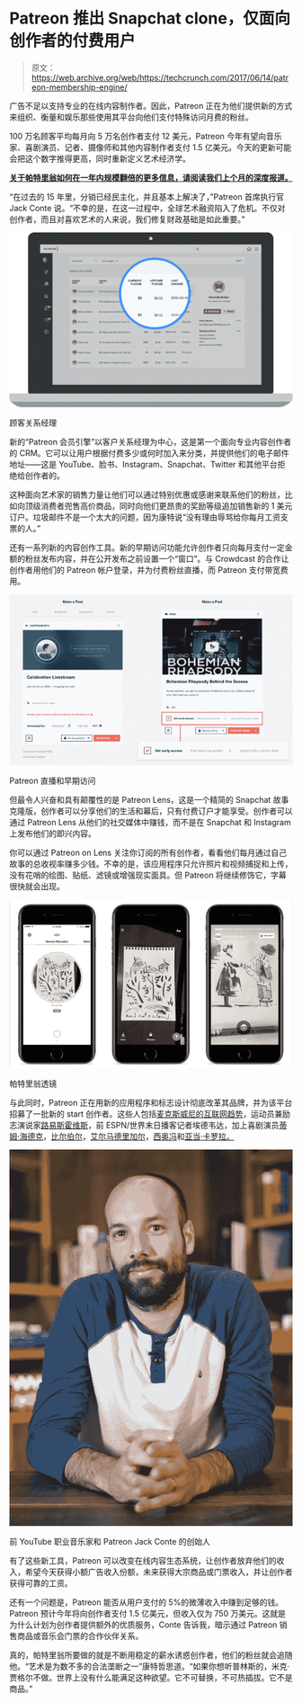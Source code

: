 # Patreon 推出 Snapchat clone，仅面向创作者的付费用户 

> 原文：<https://web.archive.org/web/https://techcrunch.com/2017/06/14/patreon-membership-engine/>

广告不足以支持专业的在线内容制作者。因此，Patreon 正在为他们提供新的方式来组织、衡量和娱乐那些使用其平台向他们支付特殊访问月费的粉丝。

100 万名顾客平均每月向 5 万名创作者支付 12 美元，Patreon 今年有望向音乐家、喜剧演员、记者、摄像师和其他内容制作者支付 1.5 亿美元。今天的更新可能会把这个数字推得更高，同时重新定义艺术经济学。

**[关于帕特里翁如何在一年内规模翻倍的更多信息，请阅读我们上个月的深度报道。](https://web.archive.org/web/20221208235022/https://beta.techcrunch.com/2017/05/18/patreon-pushes-as-youtube-stutters/)**

“在过去的 15 年里，分销已经民主化，并且基本上解决了，”Patreon 首席执行官 Jack Conte 说。“不幸的是，在这一过程中，全球艺术融资陷入了危机。不仅对创作者，而且对喜欢艺术的人来说，我们修复财政基础是如此重要。”

![](img/1dc509fa466d0826b2a5d010cceadabf.png)

顾客关系经理

新的“Patreon 会员引擎”以客户关系经理为中心，这是第一个面向专业内容创作者的 CRM。它可以让用户根据付费多少或何时加入来分类，并提供他们的电子邮件地址——这是 YouTube、脸书、Instagram、Snapchat、Twitter 和其他平台拒绝给创作者的。

这种面向艺术家的销售力量让他们可以通过特别优惠或感谢来联系他们的粉丝，比如向顶级消费者兜售高价商品，同时向他们更昂贵的奖励等级追加销售新的 1 美元订户。垃圾邮件不是一个太大的问题，因为康特说“没有理由辱骂给你每月工资支票的人。”

还有一系列新的内容创作工具。新的早期访问功能允许创作者只向每月支付一定金额的粉丝发布内容，并在公开发布之前设置一个“窗口”。与 Crowdcast 的合作让创作者用他们的 Patreon 帐户登录，并为付费粉丝直播，而 Patreon 支付带宽费用。

![](img/fa3ba73cc1f87ea2196254a4eedf9d37.png)

Patreon 直播和早期访问

但最令人兴奋和具有颠覆性的是 Patreon Lens，这是一个精简的 Snapchat 故事克隆版，创作者可以分享他们的生活和幕后，只有付费订户才能享受。创作者可以通过 Patreon Lens 从他们的社交媒体中赚钱，而不是在 Snapchat 和 Instagram 上发布他们的即兴内容。

你可以通过 Patreon on Lens 关注你订阅的所有创作者，看看他们每月通过自己故事的总收视率赚多少钱。不幸的是，该应用程序只允许照片和视频捕捉和上传，没有花哨的绘图、贴纸、滤镜或增强现实面具。但 Patreon 将继续修饰它，字幕很快就会出现。

![](img/3a51cec89dfcd38cf9421145e5451fa9.png)

帕特里翁透镜

与此同时，Patreon 正在用新的应用程序和标志设计彻底改革其品牌，并为该平台招募了一批新的 start 创作者。这些人包括[麦克斯威尼的互联网趋势](https://web.archive.org/web/20221208235022/https://www.mcsweeneys.net/)，运动员兼励志演说家[路易斯霍维斯](https://web.archive.org/web/20221208235022/https://twitter.com/LewisHowes)，前 ESPN/世界末日播客记者埃德韦达，加上喜剧演员[蒂姆·海德克](https://web.archive.org/web/20221208235022/https://www.patreon.com/oncinema)，[比尔伯尔](https://web.archive.org/web/20221208235022/http://www.allthingscomedy.com/comics/2/bill-burr)，[艾尔马德里加尔](https://web.archive.org/web/20221208235022/http://www.allthingscomedy.com/comics/1/al-madrigal)，[西奥冯](https://web.archive.org/web/20221208235022/https://twitter.com/TheoVon)和[亚当·卡罗拉。](https://web.archive.org/web/20221208235022/http://adamcarolla.com/)

![](img/922b2a051a88eaf1a4da0a3305b665b5.png)

前 YouTube 职业音乐家和 Patreon Jack Conte 的创始人

有了这些新工具，Patreon 可以改变在线内容生态系统，让创作者放弃他们的收入，希望今天获得小额广告收入份额，未来获得大宗商品或门票收入，并让创作者获得可靠的工资。

还有一个问题是，Patreon 能否从用户支付的 5%的微薄收入中赚到足够的钱。Patreon 预计今年将向创作者支付 1.5 亿美元，但收入仅为 750 万美元。这就是为什么计划为创作者提供额外的优质服务，Conte 告诉我，暗示通过 Patreon 销售商品或音乐会门票的合作伙伴关系。

真的，帕特里翁所要做的就是不断用稳定的薪水诱惑创作者，他们的粉丝就会追随他。“艺术是为数不多的合法垄断之一”康特哲思道。“如果你想听普林斯的，米克·贾格尔不做。世界上没有什么能满足这种欲望。它不可替换，不可热插拔。它不是商品。”